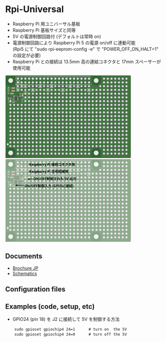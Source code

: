 # Rpi-Universal
+ Raspberry Pi 用ユニバーサル基板<br/>
+ Raspberry Pi 基板サイズと同等<br/>
+ 5V の電源制御回路付 (デフォルトは常時 on)<br/>
+ 電源制御回路により Raspberry Pi 5 の電源 on/off に連動可能<br/>
      (Rpi5 にて "sudo rpi-eeprom-config -e" で "POWER_OFF_ON_HALT=1" の設定が必要)<br/>
+ Raspberry Pi との接続は 13.5mm 高の連結コネクタと 17mm スペーサーが使用可能<br/>

<img src="docs/Rpi-Universal-1.00.png" width="400">

<img src="docs/Rpi-Universal-1.01.board.png" width="400">


## Documents
+ [Brochure JP](docs/Rpi-Universal-1.01.docJp.pdf)
+ [Schematics](sch/Rpi-Universal-1.01.sch.pdf)

## Configuration files

## Examples (code, setup, etc)
+ GPIO24 (pin 18) を J2 に接続して 5V を制御する方法
```
    sudo gpioset gpiochip4 24=1      # turn on  the 5V
    sudo gpioset gpiochip4 24=0      # turn off the 5V
```

